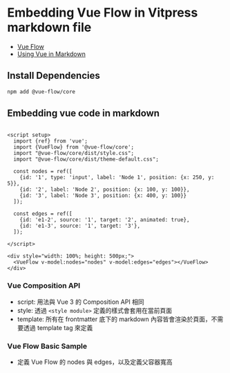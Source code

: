 # Embedding Vue Flow in Vitpress markdown file

- [Vue Flow](https://vueflow.dev)
- [Using Vue in Markdown](https://vitepress.dev/guide/using-vue)

## Install Dependencies

```bash
npm add @vue-flow/core
```

## Embedding vue code in markdown

```vue

<script setup>
  import {ref} from 'vue';
  import {VueFlow} from '@vue-flow/core';
  import "@vue-flow/core/dist/style.css";
  import "@vue-flow/core/dist/theme-default.css";

  const nodes = ref([
    {id: '1', type: 'input', label: 'Node 1', position: {x: 250, y: 5}},
    {id: '2', label: 'Node 2', position: {x: 100, y: 100}},
    {id: '3', label: 'Node 3', position: {x: 400, y: 100}}
  ]);

  const edges = ref([
    {id: 'e1-2', source: '1', target: '2', animated: true},
    {id: 'e1-3', source: '1', target: '3'},
  ]);

</script>

<div style="width: 100%; height: 500px;">
  <VueFlow v-model:nodes="nodes" v-model:edges="edges"></VueFlow>
</div>
```

### Vue Composition API

- script: 用法與 Vue 3 的 Composition API 相同
- style: 透過 `<style module>` 定義的樣式會套用在當前頁面
- template: 所有在 frontmatter 底下的 markdown 內容皆會渲染於頁面，不需要透過 template tag 來定義

### Vue Flow Basic Sample

- 定義 Vue Flow 的 nodes 與 edges，以及定義父容器寬高

<script setup>
import { ref } from 'vue';
import { VueFlow } from '@vue-flow/core';
import "@vue-flow/core/dist/style.css";
import "@vue-flow/core/dist/theme-default.css";

const nodes = ref([
  { id: '1', type: 'input', label: 'Node 1', position: { x: 250, y: 5 } },
  { id: '2', label: 'Node 2', position: { x: 100, y: 100 } },
  { id: '3', label: 'Node 3', position: { x: 400, y: 100 } }
]);
  
const edges = ref([
  { id: 'e1-2', source: '1', target: '2', animated: true },
  { id: 'e1-3', source: '1', target: '3' },
]);

</script>

<div class="vue-flow-container">
<VueFlow v-model:nodes="nodes" v-model:edges="edges"></VueFlow>
</div>

<style>
.vue-flow-container {
  padding-top: 4rem;
  width: 100%;
  height: 500px;
}
</style>






